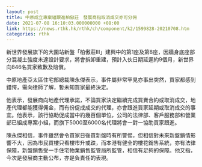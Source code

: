 ```yaml
---
layout: post
title: 中原成立專案組跟進柏傲莊　發展商指取消成交亦可分佣
date: 2021-07-08 16:10:03.000000000 +08:00
link: https://news.rthk.hk/rthk/ch/component/k2/1599828-20210708.htm
categories: rthk
---
```


新世界發展旗下的大圍站新盤「柏傲莊III」建興中的第1座及第8座，因牆身底座部分混凝土強度未達設計要求，將會拆卸重建，預計入伙日期延遲約9個月，新世界向846名買家致歉及賠償。

中原地產亞太區住宅部總裁陳永傑表示，事件屬非常罕見亦事出突然，買家都感到錯愕，需向律師了解，暫未知買家最終決定。

他表示，發展商向地產代理承諾，不論買家決定繼續完成買賣合約或取消成交，地產代理都能獲得佣金，而有份促成成交的代理，亦會跟進買家延期或取消成交的事宜。他表示，該行協助促成當中約幾百個單位，公司的法律部、客戶服務部和營業部已組成專案小組，而旗下5000至6000名代理將會一對一協助買家跟進。

陳永傑相信，事件雖然會令買家日後買新盤時有所警惕，但相信對未來新盤銷情影響不大，因為市民買樓只看樓市升或跌，而本港有健全的樓花銷售系統，亦有法律保障，新盤銷售受一手住宅物業銷售監管局所監管，相信有足夠的保障。他又指，今次是發展商主動公布，亦是負責任的表現。
